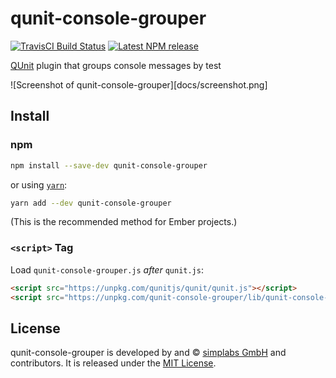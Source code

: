 qunit-console-grouper
==============================================================================

[![TravisCI Build Status][travis-badge]][travis-badge-url]
[![Latest NPM release][npm-badge]][npm-badge-url]

[npm-badge]: https://img.shields.io/npm/v/qunit-console-grouper.svg
[npm-badge-url]: https://www.npmjs.com/package/qunit-console-grouper
[travis-badge]: https://img.shields.io/travis/simplabs/qunit-console-grouper/master.svg
[travis-badge-url]: https://travis-ci.org/simplabs/qunit-console-grouper

[QUnit](https://qunitjs.com/) plugin that groups console messages by test

![Screenshot of qunit-console-grouper][docs/screenshot.png]


Install
------------------------------------------------------------------------------

### npm

```bash
npm install --save-dev qunit-console-grouper
```

or using [`yarn`](https://yarnpkg.com/):

```bash
yarn add --dev qunit-console-grouper
```

(This is the recommended method for Ember projects.)

### `<script>` Tag

Load `qunit-console-grouper.js` *after* `qunit.js`:

```html
<script src="https://unpkg.com/qunitjs/qunit/qunit.js"></script>
<script src="https://unpkg.com/qunit-console-grouper/lib/qunit-console-grouper.js"></script>
```


License
------------------------------------------------------------------------------

qunit-console-grouper is developed by and &copy;
[simplabs GmbH](http://simplabs.com) and contributors. It is released under the
[MIT License](https://github.com/simplabs/qunit-console-grouper/blob/master/LICENSE.md).
